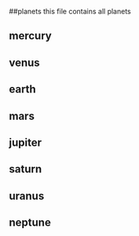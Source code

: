 ##planets
this file contains all planets
## mercury
## venus
## earth
## mars 
## jupiter
## saturn 
## uranus
## neptune